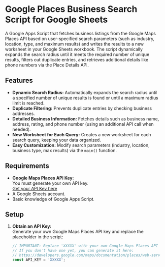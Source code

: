 # Google Places Business Search Script for Google Sheets

A Google Apps Script that fetches business listings from the Google Maps Places API based on user-specified search parameters (such as industry, location, type, and maximum results) and writes the results to a new worksheet in your Google Sheets workbook. The script dynamically expands the search radius until it meets the required number of unique results, filters out duplicate entries, and retrieves additional details like phone numbers via the Place Details API.

## Features

- **Dynamic Search Radius:** Automatically expands the search radius until a specified number of unique results is found or until a maximum radius limit is reached.
- **Duplicate Filtering:** Prevents duplicate entries by checking business addresses.
- **Detailed Business Information:** Fetches details such as business name, address, rating, and phone number (using an additional API call when needed).
- **New Worksheet for Each Query:** Creates a new worksheet for each search query, keeping your data organized.
- **Easy Customization:** Modify search parameters (industry, location, business type, max results) via the `main()` function.

## Requirements

- **Google Maps Places API Key:**  
  You must generate your own API key.  
  [Get your API Key here](https://developers.google.com/maps/documentation/places/web-service/get-api-key)
- A Google Sheets account.
- Basic knowledge of Google Apps Script.

## Setup

1. **Obtain an API Key:**  
   Generate your own Google Maps Places API key and replace the placeholder in the script:
   ```javascript
   // IMPORTANT: Replace 'XXXXX' with your own Google Maps Places API key.
   // If you don't have one yet, you can generate it here:
   // https://developers.google.com/maps/documentation/places/web-service/get-api-key
   const API_KEY = 'XXXXX';
